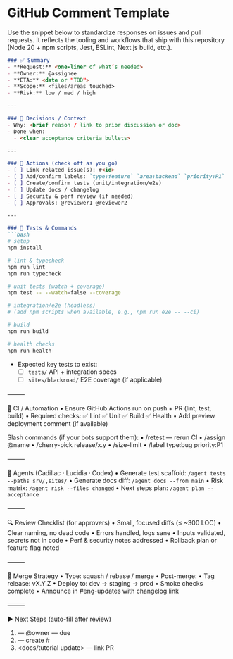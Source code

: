 # GitHub Comment Template

Use the snippet below to standardize responses on issues and pull requests. It reflects the tooling and workflows that ship with this repository (Node 20 + npm scripts, Jest, ESLint, Next.js build, etc.).

```markdown
### ✅ Summary
- **Request:** <one-liner of what’s needed>
- **Owner:** @assignee
- **ETA:** <date or "TBD">
- **Scope:** <files/areas touched>
- **Risk:** low / med / high

---

### 📌 Decisions / Context
- Why: <brief reason / link to prior discussion or doc>
- Done when:
  - <clear acceptance criteria bullets>

---

### 🔧 Actions (check off as you go)
- [ ] Link related issue(s): #<id>
- [ ] Add/confirm labels: `type:feature` `area:backend` `priority:P1`
- [ ] Create/confirm tests (unit/integration/e2e)
- [ ] Update docs / changelog
- [ ] Security & perf review (if needed)
- [ ] Approvals: @reviewer1 @reviewer2

---

### 🧪 Tests & Commands
```bash
# setup
npm install

# lint & typecheck
npm run lint
npm run typecheck

# unit tests (watch + coverage)
npm test -- --watch=false --coverage

# integration/e2e (headless)
# (add npm scripts when available, e.g., npm run e2e -- --ci)

# build
npm run build

# health checks
npm run health
```

- Expected key tests to exist:
  - [ ] `tests/` API + integration specs
  - [ ] `sites/blackroad/` E2E coverage (if applicable)

⸻

🚦 CI / Automation
  • Ensure GitHub Actions run on push + PR (lint, test, build)
  • Required checks: ✅ Lint ✅ Unit ✅ Build ✅ Health
  • Add preview deployment comment (if available)

Slash commands (if your bots support them):
  • /retest — rerun CI
  • /assign @name
  • /cherry-pick release/x.y
  • /size-limit
  • /label type:bug priority:P1

⸻

🤖 Agents (Cadillac · Lucidia · Codex)
  • Generate test scaffold: `/agent tests --paths srv/,sites/`
  • Generate docs diff: `/agent docs --from main`
  • Risk matrix: `/agent risk --files changed`
  • Next steps plan: `/agent plan --acceptance`

⸻

🔍 Review Checklist (for approvers)
  • Small, focused diffs (≤ ~300 LOC)
  • Clear naming, no dead code
  • Errors handled, logs sane
  • Inputs validated, secrets not in code
  • Perf & security notes addressed
  • Rollback plan or feature flag noted

⸻

🚢 Merge Strategy
  • Type: squash / rebase / merge
  • Post-merge:
  • Tag release: vX.Y.Z
  • Deploy to: dev → staging → prod
  • Smoke checks complete
  • Announce in #eng-updates with changelog link

⸻

▶️ Next Steps (auto-fill after review)
 1. — @owner — due
 2. <follow-up ticket> — create #
 3. <docs/tutorial update> — link PR
```

